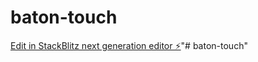 # baton-touch

[Edit in StackBlitz next generation editor ⚡️](https://stackblitz.com/~/github.com/MamoruShiraishi/baton-touch)"# baton-touch" 
